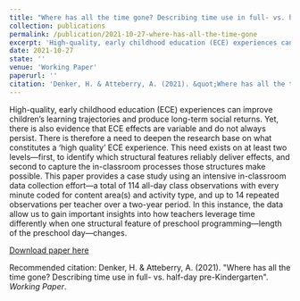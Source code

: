 ```yaml
---
title: "Where has all the time gone? Describing time use in full- vs. half-day pre-Kindergarten"
collection: publications
permalink: /publication/2021-10-27-where-has-all-the-time-gone
excerpt: 'High-quality, early childhood education (ECE) experiences can improve children’s learning trajectories and produce long-term social returns. Yet, there is also evidence that ECE effects are variable and do not always persist. There is therefore a need to deepen the research base on what constitutes a ‘high quality’ ECE experience. This need exists on at least two levels—first, to identify which structural features reliably deliver effects, and second to capture the in-classroom processes those structures make possible. This paper provides a case study using an intensive in-classroom data collection effort—a total of 114 all-day class observations with every minute coded for content area(s) and activity type, and up to 14 repeated observations per teacher over a two-year period. In this instance, the data allow us to gain important insights into how teachers leverage time differently when one structural feature of preschool programming—length of the preschool day—changes.'
date: 2021-10-27
state: ''
venue: 'Working Paper'
paperurl: ''
citation: 'Denker, H. & Atteberry, A. (2021). &quot;Where has all the time gone? Describing time use in full- vs. half-day pre-Kindergarten&quot;. <i>Working Paper</i>.'
---
```


High-quality, early childhood education (ECE) experiences can improve children’s learning trajectories and produce long-term social returns. Yet, there is also evidence that ECE effects are variable and do not always persist. There is therefore a need to deepen the research base on what constitutes a ‘high quality’ ECE experience. This need exists on at least two levels—first, to identify which structural features reliably deliver effects, and second to capture the in-classroom processes those structures make possible. This paper provides a case study using an intensive in-classroom data collection effort—a total of 114 all-day class observations with every minute coded for content area(s) and activity type, and up to 14 repeated observations per teacher over a two-year period. In this instance, the data allow us to gain important insights into how teachers leverage time differently when one structural feature of preschool programming—length of the preschool day—changes.

[Download paper here](http://hannahdenker.github.io/files/WorkingPaper_WhereHasAllTheTimeGone_2021_1027.pdf)

Recommended citation: Denker, H. & Atteberry, A. (2021). "Where has all the time gone? Describing time use in full- vs. half-day pre-Kindergarten". <i>Working Paper</i>.